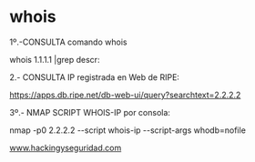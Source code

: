 # whois


1º.-CONSULTA comando whois

whois 1.1.1.1 |grep descr: 

2.- CONSULTA IP registrada en Web de RIPE:

https://apps.db.ripe.net/db-web-ui/query?searchtext=2.2.2.2

3º.- NMAP SCRIPT WHOIS-IP por consola:

nmap -p0 2.2.2.2 --script whois-ip --script-args whodb=nofile

www.hackingyseguridad.com

